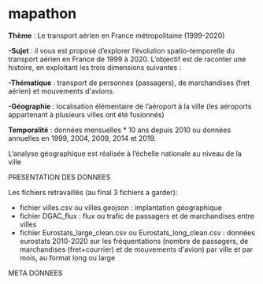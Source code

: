 # mapathon

**Thème** : Le transport aérien en France métropolitaine (1999-2020)

**-Sujet** : il vous est proposé d’explorer l’évolution spatio-temporelle du transport aérien en France de 1999 à 2020. L’objectif est de raconter une histoire, en exploitant les trois dimensions suivantes : 

**-Thématique** : transport de personnes (passagers), de marchandises (fret aérien) et mouvements d'avions.

**-Géographie** : localisation élémentaire de l’aéroport à la ville (les aéroports appartenant à plusieurs villes ont été fusionnés)

**Temporalité** : données mensuelles * 10 ans depuis 2010 ou données annuelles en 1999, 2004, 2009, 2014 et 2019.

L’analyse géographique est réalisée à l’échelle nationale au niveau de la ville

PRESENTATION DES DONNEES

Les fichiers retravaillés (au final 3 fichiers a garder):
- fichier villes.csv ou villes.geojson : implantation géographique
- fichier DGAC_flux : flux ou trafic de passagers et de marchandises entre villes
- fichier Eurostats_large_clean.csv ou Eurostats_long_clean.csv : données eurostats 2010-2020 sur les fréquentations (nombre de passagers, de marchandises (fret+courrier) et de mouvements d'avion) par ville et par mois, au format long ou large

META DONNEES



